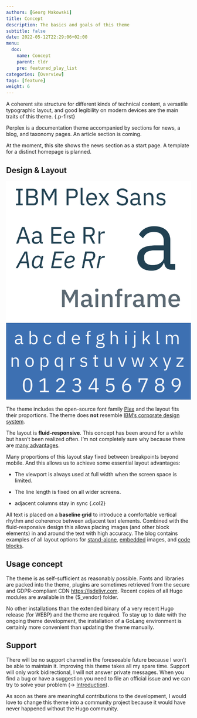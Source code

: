 ```yaml
---
authors: [Georg Makowski]
title: Concept
description: The basics and goals of this theme
subtitle: false
date: 2022-05-12T22:29:06+02:00 
menu:
  doc:
    name: Concept
    parent: tldr
    pre: featured_play_list
categories: [Overview]
tags: [feature]
weight: 6
---
```


A coherent site structure for different kinds of technical content, a versatile typographic layout, and good legibility on modern devices are the main traits of this theme.
{.p-first} <!--more-->

Perplex is a documentation theme accompanied by sections for news, a blog, and taxonomy pages. An article section is coming.

At the moment, this site shows the news section as a start page. A template for a distinct homepage is planned.

## Design & Layout

![Sample of IBM Plex Sans](IBM_Plex_Sans_Sample.svg?posh=left&size=tiny)

The theme includes the open-source font family [Plex](https://www.ibm.com/plex/) and the layout fits their proportions. The theme does **not** resemble [IBM’s corporate design system](https://carbondesignsystem.com/).

The layout is **fluid-responsive**. This concept has been around for a while but hasn’t been realized often. I’m not completely sure why because there are [many advantages](/blog/accessibility-of-fluid-typography). 

Many proportions of this layout stay fixed between breakpoints beyond mobile. And this allows us to achieve some essential layout advantages:

- The viewport is always used at full width when the screen space is limited.

- The line length is fixed on all wider screens.

- adjacent columns stay in sync
{.col2}

All text is placed on a **baseline grid** to introduce a comfortable vertical rhythm and coherence between adjacent text elements. Combined with the fluid-responsive design this allows placing images (and other block elements) in and around the text with high accuracy. The blog contains examples of all layout options for [stand-alone](/blog/image/standalone), [embedded](/blog/image/embed) images, and [code blocks](/blog/codelayout).

## Usage concept

The theme is as self-sufficient as reasonably possible. Fonts and libraries are packed into the theme, plugins are sometimes retrieved from the secure and GDPR-compliant CDN <https://jsdelivr.com>. Recent copies of all Hugo modules are available in the {$_vendor} folder.

No other installations than the extended binary of a very recent Hugo release (for WEBP) and the theme are required. To stay up to date with the ongoing theme development, the installation of a GoLang environment is certainly more convenient than updating the theme manually.

## Support

There will be no support channel in the foreseeable future because I won’t be able to maintain it. Improving this theme takes all my spare time. Support will only work bidirectional, I will not answer private messages. When you find a bug or have a suggestion you need to file an official issue and we can try to solve your problem (&rightarrow; [Introduction](doc/intro/perplex#in-case-of-problems)).

As soon as there are meaningful contributions to the development, I would love to change this theme into a community project because it would have never happened without the Hugo community. 